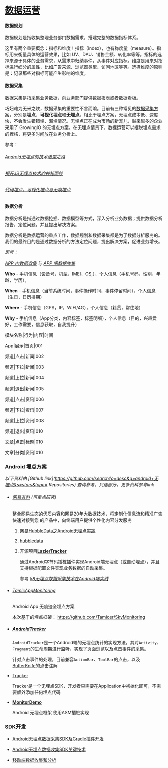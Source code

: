 # [数据运营](<https://www.growingio.com/data-operation>)

#### 数据规划

数据规划是指收集整理业务部门数据需求，搭建完整的数据指标体系。

这里有两个重要概念：指标和维度！指标（index），也有称度量（measure）。指标用来衡量具体的运营效果，比如 UV、DAU、销售金额、转化率等等。指标的选择来源于具体的业务需求，从需求中归纳事件，从事件对应指标。维度是用来对指标进行细分的属性，比如广告来源、浏览器类型、访问地区等等。选择维度的原则是：记录那些对指标可能产生影响的维度。



#### 数据采集

数据采集是指采集业务数据，向业务部门提供数据报表或者数据看板。

巧妇难为无米之炊，数据采集的重要性不言而喻。目前有三种常见的<u>[数据采集方案](https://docs.growingio.com/docs/sdk-integration/web-js-sdk/)</u>，分别是**埋点**、**可视化埋点**和**无埋点**。相比于埋点方案，无埋点成本低、速度快，不会发生错错埋、漏埋情况。无埋点正在成为市场的新宠儿，越来越多的企业采用了 GrowingIO 的无埋点方案。在无埋点情景下，数据运营可以摆脱埋点需求的桎梏，将更多时间放在业务分析上。

参考：

###### *[Android无埋点的技术选型之路](https://blog.csdn.net/yang69258973/article/details/85244845)*

###### [揭开JS无埋点技术的神秘面纱](<https://blog.csdn.net/VhWfR2u02Q/article/details/80971308>)

###### [代码埋点、可视化埋点与无痕埋点](https://blog.csdn.net/vshuang/article/details/60361314)



#### 数据分析

数据分析是指通过数据挖掘、数据模型等方式，深入分析业务数据；提供数据分析报告，定位问题，并且提出解决方案。

数据分析是数据运营的重点工作，数据规划和数据采集都是为了数据分析服务的。我们的最终目的是通过数据分析的方法定位问题，提出解决方案，促进业务增长。



*思考：*

<u>*APP 内数据收集*</u> 与 <u>*APP 间数据收集*</u>



**Who**    - 手机信息（设备号，机型，IMEI，OS,），个人信息（手机号码，性别，年龄，学历），

**When**  - 手机信息（当前系统时间，事件操作时间，事件停留时间），个人信息（生日，日历排期）

**Where** - 手机信息（GPS，IP，WIFI/4G），个人信息（籍贯，常住地）

**Why**     - 手机信息（App分类，内容标签，标签明细），个人信息（目的，兴趣爱好，工作需要，信息获取，自我提升）



模块名称|行为|内容|时间

App|展示|首页|001

频道|点击|新闻|002

频道|下拉|新闻|003

频道|上拉|新闻|004

频道|退出|新闻|005

频道|点击|资讯|006

频道|下拉|资讯|007

频道|上拉|资讯|008

频道|退出|资讯|010

文章|点击|标题|010

文章|分类|资讯|010



### Android 埋点方案 

*以下资料由 [Github link](https://github.com/search?o=desc&q=android+无埋点&s=stars&type= Repositories) 查询参考，只选部分，更多资料参考link*

- ###### [网易有料](https://github.com/NetEaseYouliao) (*可重点研究*)

  整合网易生态的优质内容和网易20年大数据技术，将定制化信息流和精准广告快速对接到您 的产品中，向终端用户提供个性化内容分发服务

  1. [网易HubbleData之Android无埋点实践](https://mp.weixin.qq.com/s/0dHKu5QIBL_4S7Tum-qW2Q)

  2. [hubbledata](https://github.com/hubbledata)

  3. 开源项目[**LazierTracker**](https://github.com/nailperry-zd/LazierTracker) 

     通过Android字节码插桩插件实现Android端无埋点（或自动埋点），并且支持根据配置文件实现业务数据的自动采集。

     参考 [*58无埋点数据采集技术在Android端实践*](https://mp.weixin.qq.com/s?__biz=MzU4ODM2MjczNA==&mid=2247483765&idx=1&sn=af344801fa14e49f949e7e762880b503&chksm=fddca7f4caab2ee254a29aca117ea1b59e71174e297fd30b5ae38e2fde67eb8858cdea32e2d2&scene=38#wechat_redirect)

  

- ###### [TamicAppMonitoring](<https://github.com/Tamicer/TamicAppMonitoring>) 

  Android App 无痕迹全埋点方案

  本次基于的埋点框架： <https://github.com/Tamicer/SkyMonitoring>

  

- ##### **[AndroidTracker](https://github.com/foolchen/AndroidTracker)**

  `AndroidTracker`是一个Android端的无埋点统计的实现方法。其对`Activity`、`Fragment`的生命周期进行监听，实现了页面浏览以及点击事件的采集。

  针对点击事件的处理，目前兼容`ActionBar`、`ToolBar`的点击，以及[ButterKnife](https://github.com/JakeWharton/butterknife)的点击注解
  
  
  
- [Tracker](https://github.com/Liberuman/Tracker)

  Tracker是一个无埋点SDK，开发者只需要在Application中初始化即可，不需要额外添加任何埋点代码

  

- **[MonitorDemo](https://github.com/liyajun2013/MonitorDemo)**

  Android 无埋点框架 使用ASM插桩实现

  

### SDK开发

- [Android无埋点数据采集SDK及Gradle插件开发](https://blog.csdn.net/yyanjun/article/details/80000781)

- [Android无埋点数据收集SDK关键技术](https://www.jianshu.com/p/b5ffe845fe2d)

- [移动端数据收集和分析](https://www.jianshu.com/c/ee326e36f556)
